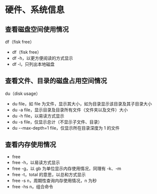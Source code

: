 # 硬件、系统信息

## 查看磁盘空间使用情况

df（fisk free）

- df（fisk free）
- df -h，以更方便阅读的方式显示
- df -l，只列出本地磁盘

## 查看文件、目录的磁盘占用空间情况

du（disk usage）

- du file，如 file 为文件，显示其大小，如为目录显示该目录及其子目录大小
- du -a file，显示目录及目录所有文件（文件夹以及文件）大小
- du -h file，以易读方式显示
- du -s file，仅显示总计（不显示子文件、目录）
- du --max-depth=1 file，仅显示所在目录深度为 1 的文件

## 查看内存使用情况

- free
- free -h，以易读方式显示
- free -g，以 gb 为单位显示内存使用情况，同理有 -k、-m
- free -t，total 的意思，以总和方式显示
- free -s n，周期性查询内存使用情况，n 为秒
- free -hs n，组合命令
